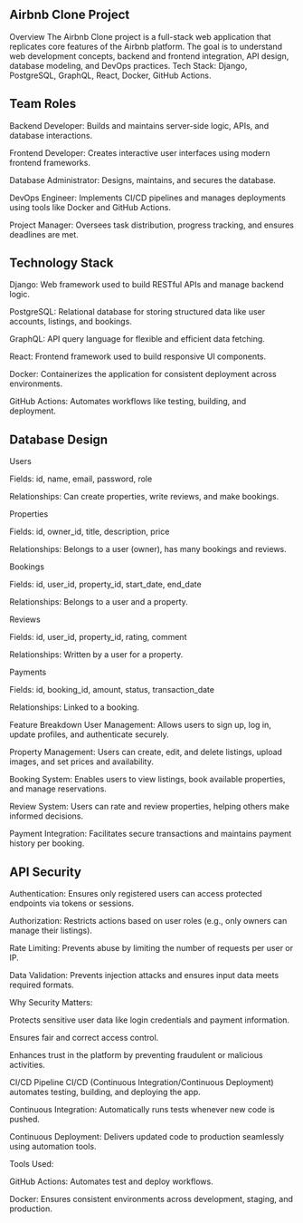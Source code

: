 ## Airbnb Clone Project
Overview
The Airbnb Clone project is a full-stack web application that replicates core features of the Airbnb platform. The goal is to understand web development concepts, backend and frontend integration, API design, database modeling, and DevOps practices.
Tech Stack: Django, PostgreSQL, GraphQL, React, Docker, GitHub Actions.

## Team Roles
Backend Developer: Builds and maintains server-side logic, APIs, and database interactions.

Frontend Developer: Creates interactive user interfaces using modern frontend frameworks.

Database Administrator: Designs, maintains, and secures the database.

DevOps Engineer: Implements CI/CD pipelines and manages deployments using tools like Docker and GitHub Actions.

Project Manager: Oversees task distribution, progress tracking, and ensures deadlines are met.

## Technology Stack
Django: Web framework used to build RESTful APIs and manage backend logic.

PostgreSQL: Relational database for storing structured data like user accounts, listings, and bookings.

GraphQL: API query language for flexible and efficient data fetching.

React: Frontend framework used to build responsive UI components.

Docker: Containerizes the application for consistent deployment across environments.

GitHub Actions: Automates workflows like testing, building, and deployment.

## Database Design
Users

Fields: id, name, email, password, role

Relationships: Can create properties, write reviews, and make bookings.

Properties

Fields: id, owner_id, title, description, price

Relationships: Belongs to a user (owner), has many bookings and reviews.

Bookings

Fields: id, user_id, property_id, start_date, end_date

Relationships: Belongs to a user and a property.

Reviews

Fields: id, user_id, property_id, rating, comment

Relationships: Written by a user for a property.

Payments

Fields: id, booking_id, amount, status, transaction_date

Relationships: Linked to a booking.

Feature Breakdown
User Management: Allows users to sign up, log in, update profiles, and authenticate securely.

Property Management: Users can create, edit, and delete listings, upload images, and set prices and availability.

Booking System: Enables users to view listings, book available properties, and manage reservations.

Review System: Users can rate and review properties, helping others make informed decisions.

Payment Integration: Facilitates secure transactions and maintains payment history per booking.

## API Security
Authentication: Ensures only registered users can access protected endpoints via tokens or sessions.

Authorization: Restricts actions based on user roles (e.g., only owners can manage their listings).

Rate Limiting: Prevents abuse by limiting the number of requests per user or IP.

Data Validation: Prevents injection attacks and ensures input data meets required formats.

Why Security Matters:

Protects sensitive user data like login credentials and payment information.

Ensures fair and correct access control.

Enhances trust in the platform by preventing fraudulent or malicious activities.

CI/CD Pipeline
CI/CD (Continuous Integration/Continuous Deployment) automates testing, building, and deploying the app.

Continuous Integration: Automatically runs tests whenever new code is pushed.

Continuous Deployment: Delivers updated code to production seamlessly using automation tools.

 Tools Used:

GitHub Actions: Automates test and deploy workflows.

Docker: Ensures consistent environments across development, staging, and production.

